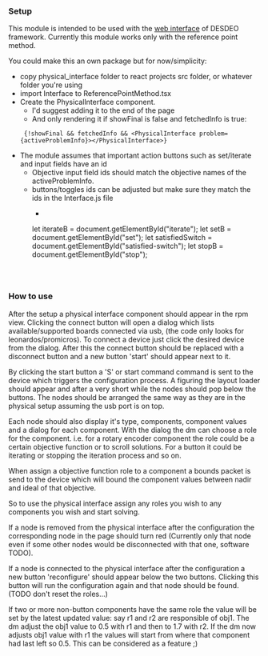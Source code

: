 ### Setup
This module is intended to be used with the [web interface](https://github.com/gialmisi/desdeo-frontend) of DESDEO framework. Currently this module works only with the reference point method.

You could make this an own package but for now/simplicity:
* copy physical_interface folder to react projects src folder, or whatever folder you're using
* import Interface to ReferencePointMethod.tsx 
* Create the PhysicalInterface component.
    * I'd suggest adding it to the end of the page
    * And only rendering it if showFinal is false and fetchedInfo is true: 
    ```
     {!showFinal && fetchedInfo && <PhysicalInterface problem={activeProblemInfo}></PhysicalInterface>}
     ```
* The module assumes that important action buttons such as set/iterate and input fields have an id
    * Objective input field ids should match the objective names of the activeProblemInfo.
    * buttons/toggles ids can be adjusted but make sure they match the ids in the Interface.js file
        * ```
        let iterateB = document.getElementById("iterate");
        let setB = document.getElementById("set");
        let satisfiedSwitch = document.getElementById("satisfied-switch");
        let stopB = document.getElementById("stop");
        ```



### How to use

After the setup a physical interface component should appear in the rpm view. Clicking the connect button will open a dialog which lists available/supported boards connected via usb, (the code only looks for leonardos/promicros). To connect a device just click the desired device from the dialog. After this the connect button should be replaced with a disconnect button and a new button 'start' should appear next to it. 

By clicking the start button a 'S' or start command command is sent to the device which triggers the configuration process. A figuring the layout loader should appear and after a very short while the nodes should pop below the buttons. The nodes should be arranged the same way as they are in the physical setup assuming the usb port is on top.

Each node should also display it's type, components, component values and a dialog for each component. With the dialog the dm can choose a role for the component. i.e. for a rotary encoder component the role could be a certain objective function or to scroll solutions. For a button it could be iterating or stopping the iteration process and so on.

When assign a objective function role to a component a bounds packet is send to the device which will bound the component values between nadir and ideal of that objective.

So to use the physical interface assign any roles you wish to any components you wish and start solving.

If a node is removed from the physical interface after the configuration the corresponding node in the page should turn red (Currently only that node even if some other nodes would be disconnected with that one, software TODO). 

If a node is connected to the physical interface after the configuration a new button 'reconfigure' should appear below the two buttons. Clicking this button will run the configuration again and that node should be found. (TODO don't reset the roles...)

If two or more non-button components have the same role the value will be set by the latest updated value:
say r1 and r2 are responsible of obj1. The dm adjust the obj1 value to 0.5 with r1 and then to 1.7 with r2. If the dm now adjusts obj1 value with r1 the values will start from where that component had last left so 0.5. This can be considered as a feature ;)